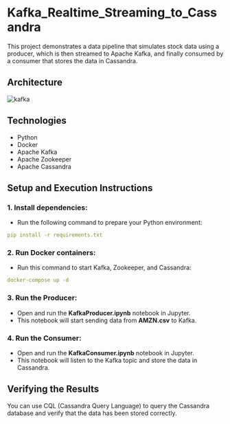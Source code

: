 # Kafka_Realtime_Streaming_to_Cassandra
This project demonstrates a data pipeline that simulates stock data using a producer, which is then streamed to Apache Kafka, and finally consumed by a consumer that stores the data in Cassandra.

## Architecture

![kafka](https://github.com/user-attachments/assets/ab6a13d2-0ff8-42cb-8a89-92f386733694)

## Technologies
- Python
- Docker
- Apache Kafka
- Apache Zookeeper
- Apache Cassandra

## Setup and Execution Instructions

### 1. Install dependencies:
- Run the following command to prepare your Python environment:

```yaml
pip install -r requirements.txt
```

### 2. Run Docker containers:
- Run this command to start Kafka, Zookeeper, and Cassandra:

```yaml
docker-compose up -d
```

### 3. Run the Producer:
- Open and run the **KafkaProducer.ipynb** notebook in Jupyter.
- This notebook will start sending data from **AMZN.csv** to Kafka.

### 4. Run the Consumer:
- Open and run the **KafkaConsumer.ipynb** notebook in Jupyter.
- This notebook will listen to the Kafka topic and store the data in Cassandra.

## Verifying the Results
You can use CQL (Cassandra Query Language) to query the Cassandra database and verify that the data has been stored correctly.


